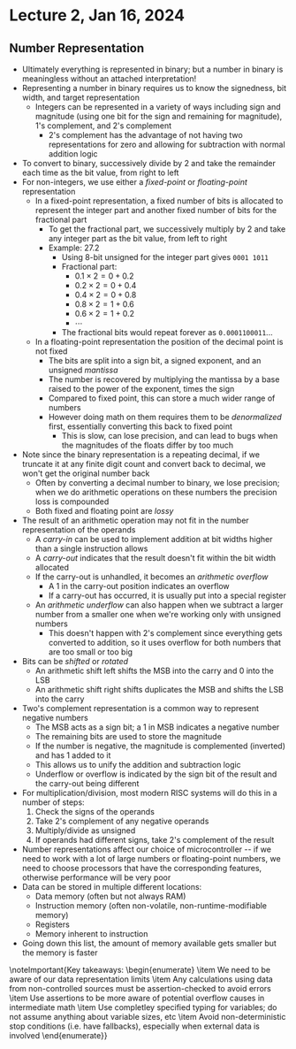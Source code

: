 # Lecture 2, Jan 16, 2024

## Number Representation

* Ultimately everything is represented in binary; but a number in binary is meaningless without an attached interpretation!
* Representing a number in binary requires us to know the signedness, bit width, and target representation
	* Integers can be represented in a variety of ways including sign and magnitude (using one bit for the sign and remaining for magnitude), 1's complement, and 2's complement
		* 2's complement has the advantage of not having two representations for zero and allowing for subtraction with normal addition logic
* To convert to binary, successively divide by 2 and take the remainder each time as the bit value, from right to left
* For non-integers, we use either a *fixed-point* or *floating-point* representation
	* In a fixed-point representation, a fixed number of bits is allocated to represent the integer part and another fixed number of bits for the fractional part
		* To get the fractional part, we successively multiply by 2 and take any integer part as the bit value, from left to right
		* Example: 27.2
			* Using 8-bit unsigned for the integer part gives `0001 1011`
			* Fractional part:
				* $0.1 \times 2 = 0 + 0.2$
				* $0.2 \times 2 = 0 + 0.4$
				* $0.4 \times 2 = 0 + 0.8$
				* $0.8 \times 2 = 1 + 0.6$
				* $0.6 \times 2 = 1 + 0.2$
				* $\cdots$
			* The fractional bits would repeat forever as `0.0001100011`...
	* In a floating-point representation the position of the decimal point is not fixed
		* The bits are split into a sign bit, a signed exponent, and an unsigned *mantissa*
		* The number is recovered by multiplying the mantissa by a base raised to the power of the exponent, times the sign
		* Compared to fixed point, this can store a much wider range of numbers
		* However doing math on them requires them to be *denormalized* first, essentially converting this back to fixed point
			* This is slow, can lose precision, and can lead to bugs when the magnitudes of the floats differ by too much
* Note since the binary representation is a repeating decimal, if we truncate it at any finite digit count and convert back to decimal, we won't get the original number back
	* Often by converting a decimal number to binary, we lose precision; when we do arithmetic operations on these numbers the precision loss is compounded
	* Both fixed and floating point are *lossy*
* The result of an arithmetic operation may not fit in the number representation of the operands
	* A *carry-in* can be used to implement addition at bit widths higher than a single instruction allows
	* A *carry-out* indicates that the result doesn't fit within the bit width allocated
	* If the carry-out is unhandled, it becomes an *arithmetic overflow*
		* A 1 in the carry-out position indicates an overflow
		* If a carry-out has occurred, it is usually put into a special register
	* An *arithmetic underflow* can also happen when we subtract a larger number from a smaller one when we're working only with unsigned numbers
		* This doesn't happen with 2's complement since everything gets converted to addition, so it uses overflow for both numbers that are too small or too big
* Bits can be *shifted* or *rotated*
	* An arithmetic shift left shifts the MSB into the carry and 0 into the LSB
	* An arithmetic shift right shifts duplicates the MSB and shifts the LSB into the carry
* Two's complement representation is a common way to represent negative numbers
	* The MSB acts as a sign bit; a 1 in MSB indicates a negative number
	* The remaining bits are used to store the magnitude
	* If the number is negative, the magnitude is complemented (inverted) and has 1 added to it
	* This allows us to unify the addition and subtraction logic
	* Underflow or overflow is indicated by the sign bit of the result and the carry-out being different
* For multiplication/division, most modern RISC systems will do this in a number of steps:
	1. Check the signs of the operands
	2. Take 2's complement of any negative operands
	3. Multiply/divide as unsigned
	4. If operands had different signs, take 2's complement of the result
* Number representations affect our choice of microcontroller -- if we need to work with a lot of large numbers or floating-point numbers, we need to choose processors that have the corresponding features, otherwise performance will be very poor
* Data can be stored in multiple different locations:
	* Data memory (often but not always RAM)
	* Instruction memory (often non-volatile, non-runtime-modifiable memory)
	* Registers
	* Memory inherent to instruction
* Going down this list, the amount of memory available gets smaller but the memory is faster

\noteImportant{Key takeaways:
\begin{enumerate}
	\item We need to be aware of our data representation limits
	\item Any calculations using data from non-controlled sources must be assertion-checked to avoid errors
	\item Use assertions to be more aware of potential overflow causes in intermediate math
	\item Use completley specified typing for variables; do not assume anything about variable sizes, etc
	\item Avoid non-deterministic stop conditions (i.e. have fallbacks), especially when external data is involved
\end{enumerate}}

